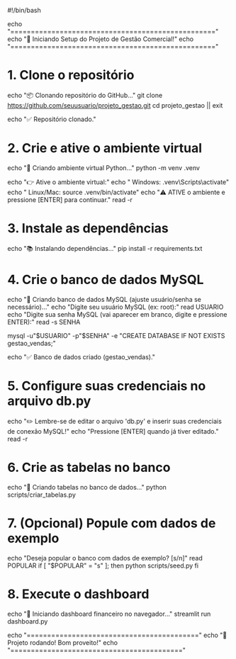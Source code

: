 #!/bin/bash

echo "=================================================="
echo "🚀 Iniciando Setup do Projeto de Gestão Comercial!"
echo "=================================================="

# 1. Clone o repositório
echo "📦 Clonando repositório do GitHub..."
git clone https://github.com/seuusuario/projeto_gestao.git
cd projeto_gestao || exit

echo "✅ Repositório clonado."

# 2. Crie e ative o ambiente virtual
echo "🐍 Criando ambiente virtual Python..."
python -m venv .venv

echo "👉 Ative o ambiente virtual:"
echo "   Windows: .venv\\Scripts\\activate"
echo "   Linux/Mac: source .venv/bin/activate"
echo "⚠️  ATIVE o ambiente e pressione [ENTER] para continuar."
read -r

# 3. Instale as dependências
echo "📚 Instalando dependências..."
pip install -r requirements.txt

# 4. Crie o banco de dados MySQL
echo "💾 Criando banco de dados MySQL (ajuste usuário/senha se necessário)..."
echo "Digite seu usuário MySQL (ex: root):"
read USUARIO
echo "Digite sua senha MySQL (vai aparecer em branco, digite e pressione ENTER):"
read -s SENHA

mysql -u"$USUARIO" -p"$SENHA" -e "CREATE DATABASE IF NOT EXISTS gestao_vendas;"

echo "✅ Banco de dados criado (gestao_vendas)."

# 5. Configure suas credenciais no arquivo db.py
echo "✏️  Lembre-se de editar o arquivo 'db.py' e inserir suas credenciais de conexão MySQL!"
echo "Pressione [ENTER] quando já tiver editado."
read -r

# 6. Crie as tabelas no banco
echo "🔨 Criando tabelas no banco de dados..."
python scripts/criar_tabelas.py

# 7. (Opcional) Popule com dados de exemplo
echo "Deseja popular o banco com dados de exemplo? [s/n]"
read POPULAR
if [ "$POPULAR" = "s" ]; then
  python scripts/seed.py
fi

# 8. Execute o dashboard
echo "🎯 Iniciando dashboard financeiro no navegador..."
streamlit run dashboard.py

echo "=========================================="
echo "🎉 Projeto rodando! Bom proveito!"
echo "=========================================="
